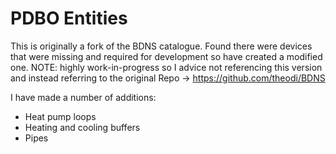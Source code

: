 # PDBO Entities
This is originally a fork of the BDNS catalogue. Found there were devices that were missing and required for development so have created a modified one. NOTE: highly work-in-progress so I advice not referencing this version and instead referring to the original Repo -> https://github.com/theodi/BDNS

I have made a number of additions:
- Heat pump loops
- Heating and cooling buffers
- Pipes
